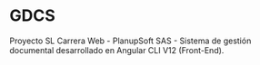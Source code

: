 # GDCS
Proyecto SL Carrera Web - PlanupSoft SAS - Sistema de gestión documental desarrollado en Angular CLI V12 (Front-End).
